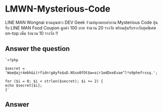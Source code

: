 # LMWN-Mysterious-Code
LINE MAN Wongnai ชวนคุณชาว DEV Geek 
ร่วมสนุกตอบคำถาม Mysterious Code 
ลุ้นรับ LINE MAN Food Coupon มูลค่า 100 บาท จำนวน 20 รางวัล 
พร้อมลุ้นรับรางวัลสุดพิเศษ on-top เพิ่ม จำนวน 10 รางวัล !!

## Answer the question

	`<?php

	$secret = 'Wae@ajr4ebh&i(rfidn!gAyfo$uD.NSso0fOt$w=a|r1edDxeEvae^l*o9phefrssq.';

	for ($i = 0; $i < strlen($secret); $i += 2) {
   	echo $secret[$i];
	}`

## Answer
